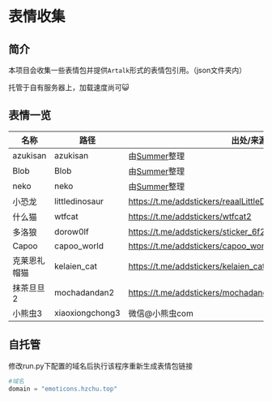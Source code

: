 # 表情收集

## 简介

本项目会收集一些表情包并提供`Artalk`形式的表情包引用。（json文件夹内）

托管于自有服务器上，加载速度尚可😺

## 表情一览

| 名称         | 路径           | 出处/来源                                                    |
| ------------ | -------------- | ------------------------------------------------------------ |
| azukisan     | azukisan       | 由[Summer](https://www.flyalready.cn/)整理                   |
| Blob         | Blob           | 由[Summer](https://www.flyalready.cn/)整理                   |
| neko         | neko           | 由[Summer](https://www.flyalready.cn/)整理                   |
| 小恐龙       | littledinosaur | https://t.me/addstickers/reaalLittleDinosaurHD               |
| 什么猫       | wtfcat         | https://t.me/addstickers/wtfcat2                             |
| 多洛狼       | dorow0lf   | https://t.me/addstickers/sticker_6f2be407_by_moe_sticker_bot |
| Capoo        | capoo_world    | https://t.me/addstickers/capoo_world123_by_moe_sticker_bot   |
| 克莱恩礼帽猫 | kelaien_cat    | https://t.me/addstickers/kelaien_cat_by_moe_sticker_bot      |
| 抹茶旦旦2    | mochadandan2   | https://t.me/addstickers/mochadandan2                        |
| 小熊虫3 | xiaoxiongchong3 | 微信@小熊虫com |

## 自托管

修改run.py下配置的域名后执行该程序重新生成表情包链接

```python
#域名
domain = "emoticons.hzchu.top"
```

